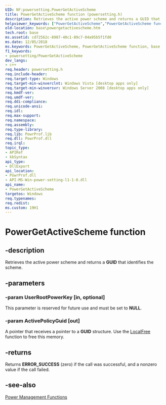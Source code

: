 ```yaml
---
UID: NF:powersetting.PowerGetActiveScheme
title: PowerGetActiveScheme function (powersetting.h)
description: Retrieves the active power scheme and returns a GUID that identifies the scheme.
helpviewer_keywords: ["PowerGetActiveScheme","PowerGetActiveScheme function","base.powergetactivescheme","powersetting/PowerGetActiveScheme","powrprof/PowerGetActiveScheme"]
old-location: base\powergetactivescheme.htm
tech.root: base
ms.assetid: cd72562c-8987-40c1-89c7-04a95b5f1fd0
ms.date: 12/05/2018
ms.keywords: PowerGetActiveScheme, PowerGetActiveScheme function, base.powergetactivescheme, powersetting/PowerGetActiveScheme, powrprof/PowerGetActiveScheme
f1_keywords:
- powersetting/PowerGetActiveScheme
dev_langs:
- c++
req.header: powersetting.h
req.include-header: 
req.target-type: Windows
req.target-min-winverclnt: Windows Vista [desktop apps only]
req.target-min-winversvr: Windows Server 2008 [desktop apps only]
req.kmdf-ver: 
req.umdf-ver: 
req.ddi-compliance: 
req.unicode-ansi: 
req.idl: 
req.max-support: 
req.namespace: 
req.assembly: 
req.type-library: 
req.lib: PowrProf.lib
req.dll: PowrProf.dll
req.irql: 
topic_type:
- APIRef
- kbSyntax
api_type:
- DllExport
api_location:
- PowrProf.dll
- API-MS-Win-power-setting-l1-1-0.dll
api_name:
- PowerGetActiveScheme
targetos: Windows
req.typenames: 
req.redist: 
ms.custom: 19H1
---
```


# PowerGetActiveScheme function


## -description


Retrieves the active power scheme and returns a <b>GUID</b> that identifies the 
    scheme.


## -parameters




### -param UserRootPowerKey [in, optional]

This parameter is reserved for future use and must be set to <b>NULL</b>.


### -param ActivePolicyGuid [out]

A pointer that receives a pointer to a <b>GUID</b> structure. 
      Use the <a href="https://docs.microsoft.com/windows/desktop/api/winbase/nf-winbase-localfree">LocalFree</a> function to free this memory.


## -returns



Returns <b>ERROR_SUCCESS</b> (zero) if the call was successful, and a nonzero value if 
      the call failed.




## -see-also




<a href="https://docs.microsoft.com/windows/desktop/Power/power-management-functions">Power Management Functions</a>
 

 


